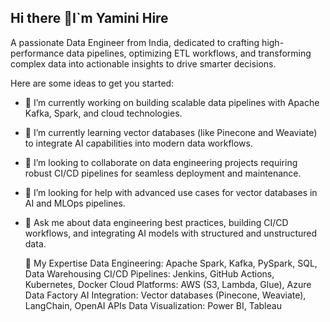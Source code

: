 ## Hi there 👋I`m Yamini Hire

A passionate Data Engineer from India, dedicated to crafting high-performance data pipelines, optimizing ETL workflows, and transforming complex data into actionable insights to drive smarter decisions.

Here are some ideas to get you started:

- 🔭 I’m currently working on building scalable data pipelines with Apache Kafka, Spark, and cloud technologies.
- 🌱 I’m currently learning vector databases (like Pinecone and Weaviate) to integrate AI capabilities into modern data workflows.
- 👯 I’m looking to collaborate on data engineering projects requiring robust CI/CD pipelines for seamless deployment and maintenance.
- 🤔 I’m looking for help with advanced use cases for vector databases in AI and MLOps pipelines.
- 💬 Ask me about data engineering best practices, building CI/CD workflows, and integrating AI models with structured and unstructured data.

  🔧 My Expertise
Data Engineering: Apache Spark, Kafka, PySpark, SQL, Data Warehousing
CI/CD Pipelines: Jenkins, GitHub Actions, Kubernetes, Docker
Cloud Platforms: AWS (S3, Lambda, Glue), Azure Data Factory
AI Integration: Vector databases (Pinecone, Weaviate), LangChain, OpenAI APIs
Data Visualization: Power BI, Tableau
